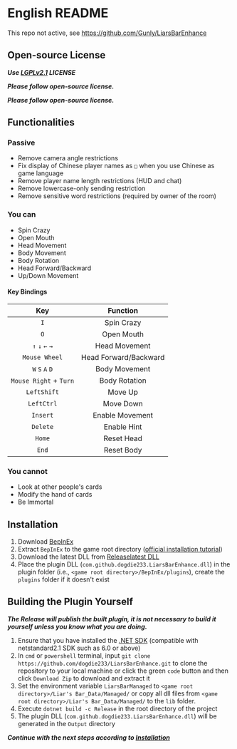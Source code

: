 # English README

This repo not active, see https://github.com/Gunly/LiarsBarEnhance

## Open-source License

***Use [LGPLv2.1](LICENSE.txt) LICENSE***

***Please follow open-source license.***

***Please follow open-source license.***

## Functionalities

### Passive

- Remove camera angle restrictions  
- Fix display of Chinese player names as `□` when you use Chinese as game language  
- Remove player name length restrictions (HUD and chat)  
- Remove lowercase-only sending restriction  
- Remove sensitive word restrictions (required by owner of the room)  

### You can

- Spin Crazy  
- Open Mouth  
- Head Movement  
- Body Movement  
- Body Rotation  
- Head Forward/Backward  
- Up/Down Movement  

#### Key Bindings

| Key                    | Function              |
| :--------------------: | :-------------------: |
| `I`                    | Spin Crazy            |
| `O`                    | Open Mouth            |
| `↑` `↓` `←` `→`        | Head Movement         |
| `Mouse Wheel`          | Head Forward/Backward |
| `W` `S` `A` `D`        | Body Movement         |
| `Mouse Right` + `Turn` | Body Rotation         |
| `LeftShift`            | Move Up               |
| `LeftCtrl`             | Move Down             |
| `Insert`               | Enable Movement       |
| `Delete`               | Enable Hint           |
| `Home`                 | Reset Head            |
| `End`                  | Reset Body            |

### You cannot

- Look at other people's cards  
- Modify the hand of cards  
- Be Immortal  

## Installation

1. Download [BepInEx](https://github.com/BepInEx/BepInEx/releases/download/v5.4.23.2/BepInEx_win_x64_5.4.23.2.zip)  
2. Extract `BepInEx` to the game root directory ([official installation tutorial](https://docs.bepinex.dev/articles/user_guide/installation/index.html))  
3. Download the latest DLL from [Release](https://github.com/dogdie233/LiarsBarEnhance/releases)[latest DLL](https://github.com/dogdie233/LiarsBarEnhance/releases/download/1.0.0/com.github.dogdie233.LiarsBarEnhance.dll)  
4. Place the plugin DLL (`com.github.dogdie233.LiarsBarEnhance.dll`) in the plugin folder (i.e., `<game root directory>/BepInEx/plugins`), create the `plugins` folder if it doesn't exist  

## Building the Plugin Yourself

***The Release will publish the built plugin, it is not necessary to build it yourself unless you know what you are doing.***

1. Ensure that you have installed the [.NET SDK](https://dotnet.microsoft.com/zh-cn/download) (compatible with netstandard2.1 SDK such as 6.0 or above)  
2. In `cmd` or `powershell` terminal, input `git clone https://github.com/dogdie233/LiarsBarEnhance.git` to clone the repository to your local machine or click the green `code` button and then click `Download Zip` to download and extract it  
3. Set the environment variable `LiarsBarManaged` to `<game root directory>/Liar's Bar_Data/Managed/` or copy all dll files from `<game root directory>/Liar's Bar_Data/Managed/` to the `lib` folder.  
4. Execute `dotnet build -c Release` in the root directory of the project  
5. The plugin DLL (`com.github.dogdie233.LiarsBarEnhance.dll`) will be generated in the `Output` directory  

***Continue with the next steps according to [Installation](#installation)***
